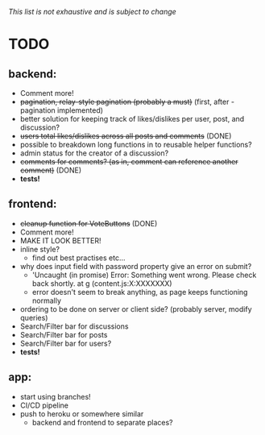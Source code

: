 *This list is not exhaustive and is subject to change*

# TODO

## backend:
- Comment more!
- ~~pagination, relay-style pagination (probably a must)~~ (first, after -pagination implemented)
- better solution for keeping track of likes/dislikes per user, post, and discussion?
- ~~users total likes/dislikes across all posts and comments~~ (DONE)
- possible to breakdown long functions in to reusable helper functions?
- admin status for the creator of a discussion?
- ~~comments for comments? (as in, comment can reference another comment)~~ (DONE)
- **tests!**

## frontend:
- ~~cleanup function for VoteButtons~~ (DONE)
- Comment more!
- MAKE IT LOOK BETTER!
- inline style?
  - find out best practises etc...
- why does input field with password property give an error on submit?
  - 'Uncaught (in promise) Error: Something went wrong. Please check back shortly. at g (content.js:X:XXXXXXX)
  - error doesn't seem to break anything, as page keeps functioning normally
- ordering to be done on server or client side? (probably server, modify queries)
- Search/Filter bar for discussions
- Search/Filter bar for posts
- Search/Filter bar for users?
- **tests!**

## app:
- start using branches!
- CI/CD pipeline
- push to heroku or somewhere similar
  - backend and frontend to separate places?